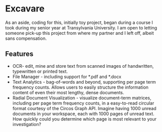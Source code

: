 Excavare
====================
As an aside, coding for this, initially toy project, began during a course I took during my senior year at Transylvania University. I am open to letting someone pick-up this project from where my partner and I left off, albeit sans compensation.


Features
-----
- OCR- edit, mine and store text from scanned images of handwritten, typewritten or printed text.
- File Manager - including support for *.pdf and *.docx
- Text Analytics - bag-of-words and beyond, supporting per page term frequency counts. Allows users to easily structure the information content of even their most lengthy, dense documents.
- Radial Document Visualization - visualize document-term matrices, including per page term frequency counts, in a easy-to-read circular format courtesy of the Circos Graph API. Imagine having 1000 unread documents in your workspace, each with 1000 pages of unread text. How quickly could you determine which page is most relevant to your investigation?